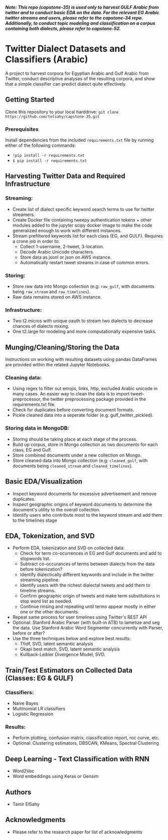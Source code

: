 ___Note: This repo (capstone-35) is used only to harvest GULF Arabic from twitter and to conduct basic EDA on the data. For the relevant EG Arabic twitter streams and users, please refer to the capstone-34 repo. Additionally, to conduct topic modeling and classification on a corpus containing both dialects, please refer to capstone-52.___

# Twitter Dialect Datasets and Classifiers (Arabic)
A project to harvest corpora for Egyptian Arabic and Gulf Arabic from Twitter, conduct descriptive analyses of the resulting corpora, and show that a simple classifier can predict dialect quite effectively. 

## Getting Started
Clone this repository to your local harddrive: `git clone https://github.com/telsahy/capstone-35.git`

### Prerequisites
Install dependencies from the included `requirements.txt` file by running either of the following commands:
- `!pip install -r requirements.txt`
- `$ pip install -r requirements.txt`

## Harvesting Twitter Data and Required Infrastructure

### Streaming:
- Create list of dialect specific keyword search terms to use for twitter streamers.
- Create Docker file containing tweepy authentication tokens + other modules added to the jupyter scipy docker image to make the code generalized enough to work with different instances.
- Stream prefiltered keywords list for each class (EG, and GULF). Requires a crone job in order to:
	- Collect 1-username, 2-tweet, 3-location.  
	- Decode Arabic Unicode characters.
	- Store data as jsonl or json on AWS instance. 
	- Automatically restart tweet streams in case of common errors. 
    
### Storing:
- Store raw data into Mongo collection (e.g: `raw_gulf`, with documents being `raw_stream` and `raw_timelines`). 
- Raw data remains stored on AWS instance. 

### Infrastructure: 
- Two t2.micros with unique oauth to stream two dialects to decrease chances of dialects mixing. 
- One t2.large for modeling and more computationally expensive tasks. 

## Munging/Cleaning/Storing the Data
Instructions on working with resulting datasets using pandas DataFrames are provided within the related Jupyter Notebooks.   

### Cleaning data:
- Using regex to filter out emojis, links, http, excluded Arabic unicode in many cases. An easier way to clean the data is to import tweet-preprocessor, the twitter preprocessing package provided in the requirements.txt file.
- Check for duplicates before converting document formats.
- Pickle cleaned data into a seperate folder (e.g: gulf_twitter_pickled). 
	
### Storing data in MongoDB:
- Storing should be taking place at each stage of the process. 
- Build up corpus, store in Mongo collection as two documents for each class, EG and Gulf.
- Store combined documents under a new collection on Mongo.
- Store cleaned data into Mongo collection (e.g: `cleaned_gulf`, with documents being `cleaned_stream` and `cleaned_timelines`). 
    
## Basic EDA/Visualization
- Inspect keyword documents for excessive advertisement and remove duplicates.
- Inspect geographic origins of keyword documents to determine the document's utility to the overall collection. 
- Identify users who contribute most to the keyword stream and add them to the timelines stage
    
## EDA, Tokenization, and SVD 
- Perform EDA, tokenization and SVD on collected data:
	- Check for term co-ocurrences in EG and Gulf documents and add to stopwords list. 
	- Subtract co-occurances of terms between dialects from the data before tokenization?
	- Identify dialectically different keywords and include in the twitter streaming pipeline.
	- Identify users with the richest dialectal tweets and add them to timeline streams. 
	- Confirm geographic origin of tweets and make term substitutions in stop word list as needed.
	- Continue rinsing and repeating until terms appear mostly in either one or the other documents.
- Repeat same process for user timelines using Twitter's REST API
- Optional: Stanford Arabic Parser (with built-in ATB) to lametize and seg the data. Use Stanford Arabic Word Segmenter concurrently with Parser, before or after? 
- Use the three techniques below and explore best results:
	- Tfidf, SVD, latent semantic analysis
	- Okapi best match, SVD, latent semantic analysis
	- Kullback-Leibler Divergence Model, SVD. 

## Train/Test Estimators on Collected Data (Classes: EG & GULF) 

### Classifiers: 
- Naive Bayes
- Multinomial LR classifiers
- Logistic Regression

### Results:
- Perform plotting, confusion matrix, classification report, roc curve, etc.  
- Optional: Clustering estimators, DBSCAN, KMeans, Spectral Clustering

## Deep Learning - Text Classification with RNN
- Word2Vec
- Word embeddings using Keras or Gensim

## Authors
- Tamir ElSahy

## Acknowledgments
- Please refer to the research paper for list of acknowledgments
